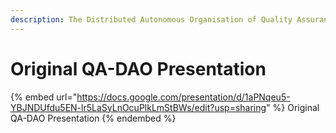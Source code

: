 ```yaml
---
description: The Distributed Autonomous Organisation of Quality Assurance
---
```


# Original QA-DAO Presentation

{% embed url="https://docs.google.com/presentation/d/1aPNqeu5-YBJNDUfdu5EN-lr5LaSyLnOcuPlkLmStBWs/edit?usp=sharing" %}
Original QA-DAO Presentation
{% endembed %}


